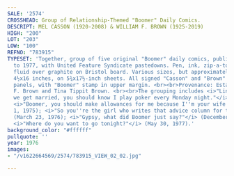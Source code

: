```yaml
---
SALE: '2574'
CROSSHEAD: Group of Relationship-Themed "Boomer" Daily Comics.
DESCRIPT: MEL CASSON (1920-2008) & WILLIAM F. BROWN (1925-2019)
HIGH: "200"
LOT: "203"
LOW: "100"
REFNO: "783915"
TYPESET: 'Together, group of five original "Boomer" daily comics, published from 1975
  to 1977, with United Feature Syndicate pastedowns. Pen, ink, zip-a-tone, and correction
  fluid over graphite on Bristol board. Various sizes, but approximately 110x405 mm;
  4½x16 inches, on 5¾x17½-inch sheets. All signed "Casson" and "Brown" and dated within
  panels, with "Boomer" stamp in upper margin. <br><br>Provenance: Estate of William
  F. Brown and Tina Tippit Brown. <br><br>The grouping includes <i>"Linda, before
  we get married, you should know I play poker every Monday night."</i> (May 22, 1975);
  <i>"Boomer, you should make allowances for me because I''m your wife."</i> (October
  1, 1975); <i>"So you''re the girl who writes that advice column for the papers?"</i>
  (March 23, 1976); <i>"Gypsy, what did Boomer just say?"</i> (December 8, 1976);
  <i>"Where do you want to go tonight?"</i> (May 30, 1977).'
background_color: "#ffffff"
pullquote: ''
year: 1976
images:
- "/v1622664569/2574/783915_VIEW_02_02.jpg"

---
```

